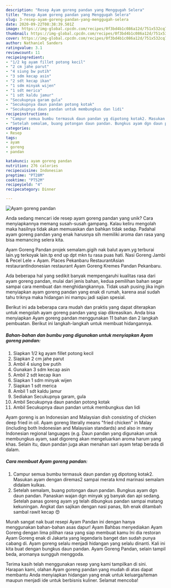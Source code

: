 ```yaml
---
description: "Resep Ayam goreng pandan yang Menggugah Selera"
title: "Resep Ayam goreng pandan yang Menggugah Selera"
slug: 3-resep-ayam-goreng-pandan-yang-menggugah-selera
date: 2020-09-22T08:38:39.501Z
image: https://img-global.cpcdn.com/recipes/0f3bd4b1c086a12d/751x532cq70/ayam-goreng-pandan-foto-resep-utama.jpg
thumbnail: https://img-global.cpcdn.com/recipes/0f3bd4b1c086a12d/751x532cq70/ayam-goreng-pandan-foto-resep-utama.jpg
cover: https://img-global.cpcdn.com/recipes/0f3bd4b1c086a12d/751x532cq70/ayam-goreng-pandan-foto-resep-utama.jpg
author: Nathaniel Sanders
ratingvalue: 3.1
reviewcount: 11
recipeingredient:
- "1/2 kg ayam fillet potong kecil"
- "2 cm jahe parut"
- "4 siung bw putih"
- "3 sdm kecap asin"
- "2 sdt kecap ikan"
- "1 sdm minyak wijen"
- "1 sdt merica"
- "1 sdt kaldu jamur"
- "Secukupnya garam gula"
- "Secukupnya daun pandan potong kotak"
- "Secukupnya daun pandan untuk membungkus dan lidi"
recipeinstructions:
- "Campur semua bumbu termasuk daun pandan yg dipotong kotak2. Masukan ayam dengan diremas2 sampai merata kmd marinasi semalam didalam kulkas."
- "Setelah semalam, buang potongan daun pandan. Bungkus ayam dgn daun pandan. Panaskan wajan dgn minyak yg banyak dan api sedang. Setelah panas goreng ayam yg telah dibungkus pandan sampai matang kekuningan. Angkat dan sajikan dengan nasi panas, lbh enak ditambah sambal rawit kecap 😍"
categories:
- Resep
tags:
- ayam
- goreng
- pandan

katakunci: ayam goreng pandan 
nutrition: 276 calories
recipecuisine: Indonesian
preptime: "PT28M"
cooktime: "PT52M"
recipeyield: "4"
recipecategory: Dinner

---
```



![Ayam goreng pandan](https://img-global.cpcdn.com/recipes/0f3bd4b1c086a12d/751x532cq70/ayam-goreng-pandan-foto-resep-utama.jpg)

Anda sedang mencari ide resep ayam goreng pandan yang unik? Cara menyiapkannya memang susah-susah gampang. Kalau keliru mengolah maka hasilnya tidak akan memuaskan dan bahkan tidak sedap. Padahal ayam goreng pandan yang enak harusnya sih memiliki aroma dan rasa yang bisa memancing selera kita.

Ayam Goreng Pandan projek semalam.gigih nak balut ayam.yg terburai lain.yg terkoyak lain.tp end up dpt mkn tu rasa puas hati. Nasi Goreng Jambi &amp; Pecel Lele + Ayam. Places Pekanbaru RestaurantAsian restaurantIndonesian restaurant Ayam Goreng Kremes Pandan Pekanbaru.

Ada beberapa hal yang sedikit banyak mempengaruhi kualitas rasa dari ayam goreng pandan, mulai dari jenis bahan, kedua pemilihan bahan segar sampai cara membuat dan menghidangkannya. Tidak usah pusing jika ingin menyiapkan ayam goreng pandan yang enak di rumah, karena asal sudah tahu triknya maka hidangan ini mampu jadi sajian spesial.


Berikut ini ada beberapa cara mudah dan praktis yang dapat diterapkan untuk mengolah ayam goreng pandan yang siap dikreasikan. Anda bisa menyiapkan Ayam goreng pandan menggunakan 11 bahan dan 2 langkah pembuatan. Berikut ini langkah-langkah untuk membuat hidangannya.

<!--inarticleads1-->

##### Bahan-bahan dan bumbu yang digunakan untuk menyiapkan Ayam goreng pandan:

1. Siapkan 1/2 kg ayam fillet potong kecil
1. Siapkan 2 cm jahe parut
1. Ambil 4 siung bw putih
1. Gunakan 3 sdm kecap asin
1. Ambil 2 sdt kecap ikan
1. Siapkan 1 sdm minyak wijen
1. Siapkan 1 sdt merica
1. Ambil 1 sdt kaldu jamur
1. Sediakan Secukupnya garam, gula
1. Ambil Secukupnya daun pandan potong kotak
1. Ambil Secukupnya daun pandan untuk membungkus dan lidi


Ayam goreng is an Indonesian and Malaysian dish consisting of chicken deep fried in oil. Ayam goreng literally means &#34;fried chicken&#34; in Malay (including both Indonesian and Malaysian standards) and also in many Indonesian regional languages (e.g. Daun pandan yang digunakan untuk membungkus ayam, saat digoreng akan mengeluarkan aroma harum yang khas. Selain itu, daun pandan juga akan menahan sari ayam tetap berada di dalam. 

<!--inarticleads2-->

##### Cara membuat Ayam goreng pandan:

1. Campur semua bumbu termasuk daun pandan yg dipotong kotak2. Masukan ayam dengan diremas2 sampai merata kmd marinasi semalam didalam kulkas.
1. Setelah semalam, buang potongan daun pandan. Bungkus ayam dgn daun pandan. Panaskan wajan dgn minyak yg banyak dan api sedang. Setelah panas goreng ayam yg telah dibungkus pandan sampai matang kekuningan. Angkat dan sajikan dengan nasi panas, lbh enak ditambah sambal rawit kecap 😍


Murah sangat nak buat resepi Ayam Pandan ini dengan hanya menggunakan bahan-bahan asas dapur! Ayam Bahbas menyediakan Ayam Goreng dengan lima pilihan rasa yang siap membuat kamu Ini dia restoran Ayam Goreng enak di Jakarta yang legendaris banget dan sudah punya cabang di. Ayam goreng selalu menjadi hidangan yang selalu dinanti. Kali ini kita buat dengan bungkus daun pandan. Ayam Goreng Pandan, selain tampil beda, aromanya sungguh menggoda. 

Terima kasih telah menggunakan resep yang kami tampilkan di sini. Harapan kami, olahan Ayam goreng pandan yang mudah di atas dapat membantu Anda menyiapkan hidangan yang enak untuk keluarga/teman maupun menjadi ide untuk berbisnis kuliner. Selamat mencoba!
